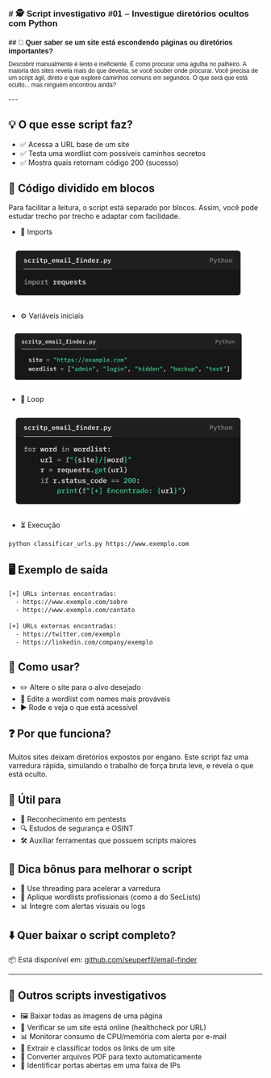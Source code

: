 <h1 style="font-size: 17px; font-family: Arial; line-height: 1.15; fonte-weight:bold">
  # 🕵️ Script investigativo #01 – Investigue diretórios ocultos com Python
</h1>

<h2 style="font-size: 14px; font-family: Arial; line-height: 1.15; font-weight:bold">
## 🧠 Quer saber se um site está escondendo páginas ou diretórios importantes?
</h2>
<p style="font-size: 12px; font-family: Arial; line-height: 1.15;">
Descobrir manualmente é lento e ineficiente. É como procurar uma agulha no palheiro.  
A maioria dos sites revela mais do que deveria, se você souber onde procurar. Você precisa de um script ágil, direto e que explore caminhos comuns em segundos.  
O que será que está oculto... mas ninguém encontrou ainda?
</p>
---

## 💡 O que esse script faz?

- ✅ Acessa a URL base de um site  
- ✅ Testa uma wordlist com possíveis caminhos secretos  
- ✅ Mostra quais retornam código 200 (sucesso)  

## 📄 Código dividido em blocos

Para facilitar a leitura, o script está separado por blocos. Assim, você pode estudar trecho por trecho e adaptar com facilidade.

- 📁 Imports
<img src="https://raw.githubusercontent.com/pinheiro-felipe/teste/6de4ec500eaa9d1fdc6010573410694dc2e4c9ef/images/script_email_finder.py.png" alt="Imports" width="475">
  
- ⚙️ Variáveis iniciais
<img src="https://raw.githubusercontent.com/pinheiro-felipe/teste/6de4ec500eaa9d1fdc6010573410694dc2e4c9ef/images/script_email_finder_2.py.png" alt="Imports" width="475">
  
- 🔁 Loop
<img src="https://raw.githubusercontent.com/pinheiro-felipe/teste/6de4ec500eaa9d1fdc6010573410694dc2e4c9ef/images/script_email_finder_3.py.png" alt="Imports" width="475">
  
- ⏳ Execução  

```bash
python classificar_urls.py https://www.exemplo.com
```

## 🖥️ Exemplo de saída

```
[+] URLs internas encontradas:
  - https://www.exemplo.com/sobre
  - https://www.exemplo.com/contato

[+] URLs externas encontradas:
  - https://twitter.com/exemplo
  - https://linkedin.com/company/exemplo
```

## 🤔 Como usar?

- ✏️ Altere o site para o alvo desejado  
- 📃 Edite a wordlist com nomes mais prováveis  
- ▶️ Rode e veja o que está acessível  

## ❓ Por que funciona?

Muitos sites deixam diretórios expostos por engano. Este script faz uma varredura rápida, simulando o trabalho de força bruta leve, e revela o que está oculto.

## 🧰 Útil para

- 🎯 Reconhecimento em pentests  
- 🔍 Estudos de segurança e OSINT  
- 🛠️ Auxiliar ferramentas que possuem scripts maiores  

## 📌 Dica bônus para melhorar o script

- 🏃 Use threading para acelerar a varredura  
- 📃 Aplique wordlists profissionais (como a do SecLists)  
- 📊 Integre com alertas visuais ou logs  

## ⬇️ Quer baixar o script completo?

📦 Está disponível em: [github.com/seuperfil/email-finder](https://github.com/seuperfil/email-finder)

---

## 💾 Outros scripts investigativos

- 🖼️ Baixar todas as imagens de uma página  
- 🔌 Verificar se um site está online (healthcheck por URL)  
- 📊 Monitorar consumo de CPU/memória com alerta por e-mail  
- 🔗 Extrair e classificar todos os links de um site  
- 📄 Converter arquivos PDF para texto automaticamente  
- 🔐 Identificar portas abertas em uma faixa de IPs
